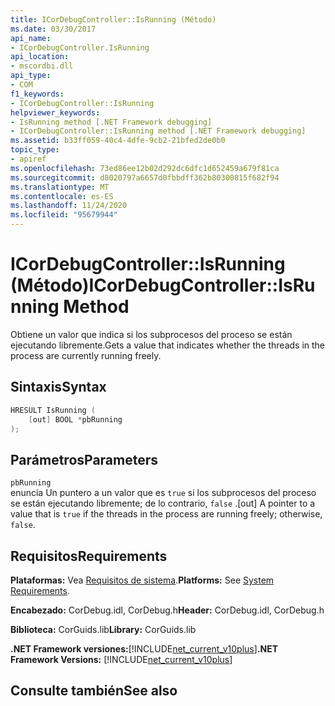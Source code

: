```yaml
---
title: ICorDebugController::IsRunning (Método)
ms.date: 03/30/2017
api_name:
- ICorDebugController.IsRunning
api_location:
- mscordbi.dll
api_type:
- COM
f1_keywords:
- ICorDebugController::IsRunning
helpviewer_keywords:
- IsRunning method [.NET Framework debugging]
- ICorDebugController::IsRunning method [.NET Framework debugging]
ms.assetid: b33ff059-40c4-4dfe-9cb2-21bfed2de0b0
topic_type:
- apiref
ms.openlocfilehash: 73ed86ee12b02d292dc6dfc1d652459a679f81ca
ms.sourcegitcommit: d8020797a6657d0fbbdff362b80300815f682f94
ms.translationtype: MT
ms.contentlocale: es-ES
ms.lasthandoff: 11/24/2020
ms.locfileid: "95679944"
---
```

# <a name="icordebugcontrollerisrunning-method"></a><span data-ttu-id="031aa-102">ICorDebugController::IsRunning (Método)</span><span class="sxs-lookup"><span data-stu-id="031aa-102">ICorDebugController::IsRunning Method</span></span>

<span data-ttu-id="031aa-103">Obtiene un valor que indica si los subprocesos del proceso se están ejecutando libremente.</span><span class="sxs-lookup"><span data-stu-id="031aa-103">Gets a value that indicates whether the threads in the process are currently running freely.</span></span>  
  
## <a name="syntax"></a><span data-ttu-id="031aa-104">Sintaxis</span><span class="sxs-lookup"><span data-stu-id="031aa-104">Syntax</span></span>  
  
```cpp  
HRESULT IsRunning (  
    [out] BOOL *pbRunning  
);  
```  
  
## <a name="parameters"></a><span data-ttu-id="031aa-105">Parámetros</span><span class="sxs-lookup"><span data-stu-id="031aa-105">Parameters</span></span>  

 `pbRunning`  
 <span data-ttu-id="031aa-106">enuncia Un puntero a un valor que es `true` si los subprocesos del proceso se están ejecutando libremente; de lo contrario, `false` .</span><span class="sxs-lookup"><span data-stu-id="031aa-106">[out] A pointer to a value that is `true` if the threads in the process are running freely; otherwise, `false`.</span></span>  
  
## <a name="requirements"></a><span data-ttu-id="031aa-107">Requisitos</span><span class="sxs-lookup"><span data-stu-id="031aa-107">Requirements</span></span>  

 <span data-ttu-id="031aa-108">**Plataformas:** Vea [Requisitos de sistema](../../get-started/system-requirements.md).</span><span class="sxs-lookup"><span data-stu-id="031aa-108">**Platforms:** See [System Requirements](../../get-started/system-requirements.md).</span></span>  
  
 <span data-ttu-id="031aa-109">**Encabezado:** CorDebug.idl, CorDebug.h</span><span class="sxs-lookup"><span data-stu-id="031aa-109">**Header:** CorDebug.idl, CorDebug.h</span></span>  
  
 <span data-ttu-id="031aa-110">**Biblioteca:** CorGuids.lib</span><span class="sxs-lookup"><span data-stu-id="031aa-110">**Library:** CorGuids.lib</span></span>  
  
 <span data-ttu-id="031aa-111">**.NET Framework versiones:**[!INCLUDE[net_current_v10plus](../../../../includes/net-current-v10plus-md.md)]</span><span class="sxs-lookup"><span data-stu-id="031aa-111">**.NET Framework Versions:** [!INCLUDE[net_current_v10plus](../../../../includes/net-current-v10plus-md.md)]</span></span>  
  
## <a name="see-also"></a><span data-ttu-id="031aa-112">Consulte también</span><span class="sxs-lookup"><span data-stu-id="031aa-112">See also</span></span>
